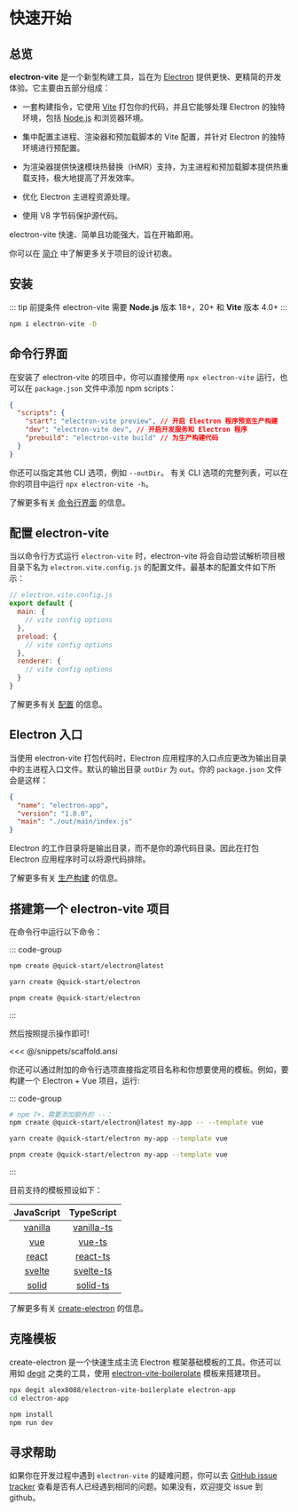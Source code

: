 # 快速开始

## 总览

**electron-vite** 是一个新型构建工具，旨在为 [Electron](https://www.electronjs.org) 提供更快、更精简的开发体验。它主要由五部分组成：

- 一套构建指令，它使用 [Vite](https://cn.vitejs.dev/) 打包你的代码，并且它能够处理 Electron 的独特环境，包括 [Node.js](https://nodejs.org/) 和浏览器环境。

- 集中配置主进程、渲染器和预加载脚本的 Vite 配置，并针对 Electron 的独特环境进行预配置。

- 为渲染器提供快速模块热替换（HMR）支持，为主进程和预加载脚本提供热重载支持，极大地提高了开发效率。

- 优化 Electron 主进程资源处理。

- 使用 V8 字节码保护源代码。

electron-vite 快速、简单且功能强大，旨在开箱即用。

你可以在 [简介](./introduction.md) 中了解更多关于项目的设计初衷。

## 安装

::: tip 前提条件
electron-vite 需要 **Node.js** 版本 18+，20+ 和 **Vite** 版本 4.0+
:::

```sh
npm i electron-vite -D
```

## 命令行界面

在安装了 electron-vite 的项目中，你可以直接使用 `npx electron-vite` 运行，也可以在 `package.json` 文件中添加 npm scripts：

```json
{
  "scripts": {
    "start": "electron-vite preview", // 开启 Electron 程序预览生产构建
    "dev": "electron-vite dev", // 开启开发服务和 Electron 程序
    "prebuild": "electron-vite build" // 为生产构建代码
  }
}
```

你还可以指定其他 CLI 选项，例如 `--outDir`。 有关 CLI 选项的完整列表，可以在你的项目中运行 `npx electron-vite -h`。

了解更多有关 [命令行界面](/guide/cli) 的信息。

## 配置 electron-vite

当以命令行方式运行 `electron-vite` 时，electron-vite 将会自动尝试解析项目根目录下名为 `electron.vite.config.js` 的配置文件。最基本的配置文件如下所示：

```js
// electron.vite.config.js
export default {
  main: {
    // vite config options
  },
  preload: {
    // vite config options
  },
  renderer: {
    // vite config options
  }
}
```

了解更多有关 [配置](/config/) 的信息。

## Electron 入口

当使用 electron-vite 打包代码时，Electron 应用程序的入口点应更改为输出目录中的主进程入口文件。默认的输出目录 `outDir` 为 `out`。你的 `package.json` 文件会是这样：

```json {4}
{
  "name": "electron-app",
  "version": "1.0.0",
  "main": "./out/main/index.js"
}
```

Electron 的工作目录将是输出目录，而不是你的源代码目录。因此在打包 Electron 应用程序时可以将源代码排除。

了解更多有关 [生产构建](/guide/build) 的信息。

## 搭建第一个 electron-vite 项目

在命令行中运行以下命令：

::: code-group

```sh [npm]
npm create @quick-start/electron@latest
```

```sh [yarn]
yarn create @quick-start/electron
```

```sh [pnpm]
pnpm create @quick-start/electron
```
:::

然后按照提示操作即可!

<<< @/snippets/scaffold.ansi

你还可以通过附加的命令行选项直接指定项目名称和你想要使用的模板。例如，要构建一个 Electron + Vue 项目，运行:

::: code-group

```sh [npm]
# npm 7+，需要添加额外的 --：
npm create @quick-start/electron@latest my-app -- --template vue
```

```sh [yarn]
yarn create @quick-start/electron my-app --template vue
```

```sh [pnpm]
pnpm create @quick-start/electron my-app --template vue
```
:::

目前支持的模板预设如下：

|             JavaScript              |                TypeScript                 |
| :---------------------------------: | :---------------------------------------: |
| [vanilla](https://github.com/alex8088/quick-start/tree/master/packages/create-electron/playground/vanilla) | [vanilla-ts](https://github.com/alex8088/quick-start/tree/master/packages/create-electron/playground/vanilla-ts) |
|     [vue](https://github.com/alex8088/quick-start/tree/master/packages/create-electron/playground/vue)     |     [vue-ts](https://github.com/alex8088/quick-start/tree/master/packages/create-electron/playground/vue-ts)     |
|   [react](https://github.com/alex8088/quick-start/tree/master/packages/create-electron/playground/react)   |   [react-ts](https://github.com/alex8088/quick-start/tree/master/packages/create-electron/playground/react-ts)   |
|  [svelte](https://github.com/alex8088/quick-start/tree/master/packages/create-electron/playground/svelte)  |  [svelte-ts](https://github.com/alex8088/quick-start/tree/master/packages/create-electron/playground/svelte-ts)  |
|   [solid](https://github.com/alex8088/quick-start/tree/master/packages/create-electron/playground/solid)   |   [solid-ts](https://github.com/alex8088/quick-start/tree/master/packages/create-electron/playground/solid-ts)  |

了解更多有关 [create-electron](https://github.com/alex8088/quick-start/tree/master/packages/create-electron) 的信息。

## 克隆模板

create-electron 是一个快速生成主流 Electron 框架基础模板的工具。你还可以用如 [degit](https://github.com/Rich-Harris/degit) 之类的工具，使用 [electron-vite-boilerplate](https://github.com/alex8088/electron-vite-boilerplate) 模板来搭建项目。

```sh
npx degit alex8088/electron-vite-boilerplate electron-app
cd electron-app

npm install
npm run dev
```

## 寻求帮助

如果你在开发过程中遇到 `electron-vite` 的疑难问题，你可以去 [GitHub issue tracker](https://github.com/alex8088/electron-vite/issues) 查看是否有人已经遇到相同的问题。如果没有，欢迎提交 issue 到 github。
